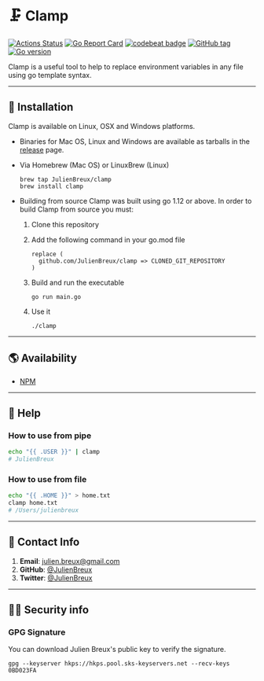 # 🗜 Clamp

[![Actions Status](https://github.com/JulienBreux/clamp/workflows/Build%20and%20test%20Go/badge.svg)](https://github.com/JulienBreux/clamp/actions)
[![Go Report Card](https://goreportcard.com/badge/github.com/JulienBreux/clamp)](https://goreportcard.com/report/github.com/JulienBreux/clamp)
[![codebeat badge](https://codebeat.co/badges/2730cae5-0cf6-43f7-a04d-2163b5902013)](https://codebeat.co/projects/github-com-julienbreux-clamp-master)
[![GitHub tag](https://img.shields.io/github/tag/JulienBreux/clamp.svg)](Tag)
[![Go version](https://img.shields.io/github/go-mod/go-version/JulienBreux/clamp)](https://golang.org/dl/#stable)

Clamp is a useful tool to help to replace environment variables in any file using go template syntax.

---

## 🔧 Installation

Clamp is available on Linux, OSX and Windows platforms.

* Binaries for Mac OS, Linux and Windows are available as tarballs in the [release](https://github.com/JulienBreux/clamp/releases) page.

* Via Homebrew (Mac OS) or LinuxBrew (Linux)

   ```shell
   brew tap JulienBreux/clamp
   brew install clamp
   ```

* Building from source
   Clamp was built using go 1.12 or above. In order to build Clamp from source you must:
   1. Clone this repository
   2. Add the following command in your go.mod file

      ```text
      replace (
        github.com/JulienBreux/clamp => CLONED_GIT_REPOSITORY
      )
      ```

   3. Build and run the executable

        ```shell
        go run main.go
        ```

   4. Use it

        ```shell
        ./clamp
        ```

---

## 🌎 Availability

* [NPM](https://www.npmjs.com/package/@julienbreux/clamp)

---

## 📘 Help

### How to use from pipe

```bash
echo "{{ .USER }}" | clamp
# JulienBreux
```

### How to use from file

```bash
echo "{{ .HOME }}" > home.txt
clamp home.txt
# /Users/julienbreux
```

---

## 📮 Contact Info

1. **Email**:   julien.breux@gmail.com
2. **GitHub**:  [@JulienBreux](https://github.com/JulienBreux)
3. **Twitter**: [@JulienBreux](https://twitter.com/JulienBreux)

---

## 👮‍♂️ Security info

### GPG Signature

You can download Julien Breux's public key to verify the signature.

```shell
gpg --keyserver hkps://hkps.pool.sks-keyservers.net --recv-keys 0BD023FA
```
